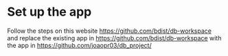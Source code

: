 # Set up the app
Follow the steps on this website https://github.com/bdist/db-workspace and replace the existing app in https://github.com/bdist/db-workspace with the app in https://github.com/joaopr03/db_project/